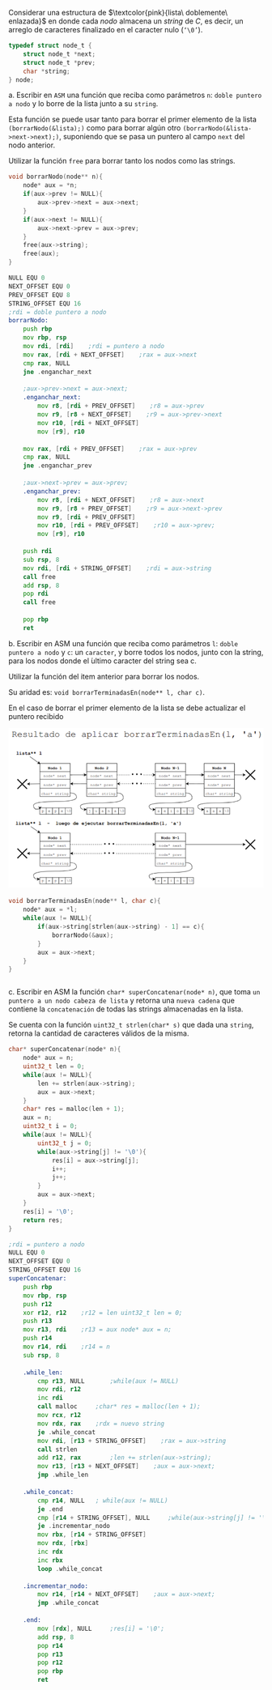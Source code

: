 Considerar una estructura de $\textcolor{pink}{lista\ doblemente\ enlazada}$ en donde cada $nodo$ almacena un $string$ de $C$, es decir, un arreglo de caracteres finalizado en el caracter nulo (`‘\0’`).
```c
typedef struct node_t {
    struct node_t *next;
    struct node_t *prev;
    char *string;
} node;
```
a. Escribir en `ASM` una función que reciba como parámetros `n`: `doble puntero a nodo` y lo borre de la lista junto a su `string`. 

Esta función se puede usar tanto para borrar el primer elemento de la lista `(borrarNodo(&lista);)` como para
borrar algún otro `(borrarNodo(&lista->next->next);)`, suponiendo que se pasa un puntero al campo `next` del nodo
anterior.

Utilizar la función `free` para borrar tanto los nodos como las strings.

```c
void borrarNodo(node** n){
    node* aux = *n;
    if(aux->prev != NULL){
        aux->prev->next = aux->next;
    }
    if(aux->next != NULL){
        aux->next->prev = aux->prev;
    }
    free(aux->string);
    free(aux);
}
```
```asm
NULL EQU 0
NEXT_OFFSET EQU 0
PREV_OFFSET EQU 8
STRING_OFFSET EQU 16
;rdi = doble puntero a nodo
borrarNodo:
    push rbp
    mov rbp, rsp
    mov rdi, [rdi]    ;rdi = puntero a nodo
    mov rax, [rdi + NEXT_OFFSET]    ;rax = aux->next
    cmp rax, NULL
    jne .enganchar_next

    ;aux->prev->next = aux->next;
    .enganchar_next:
        mov r8, [rdi + PREV_OFFSET]    ;r8 = aux->prev
        mov r9, [r8 + NEXT_OFFSET]    ;r9 = aux->prev->next
        mov r10, [rdi + NEXT_OFFSET]    
        mov [r9], r10

    mov rax, [rdi + PREV_OFFSET]    ;rax = aux->prev
    cmp rax, NULL
    jne .enganchar_prev

    ;aux->next->prev = aux->prev;
    .enganchar_prev:
        mov r8, [rdi + NEXT_OFFSET]    ;r8 = aux->next
        mov r9, [r8 + PREV_OFFSET]    ;r9 = aux->next->prev
        mov r9, [rdi + PREV_OFFSET]    
        mov r10, [rdi + PREV_OFFSET]    ;r10 = aux->prev;
        mov [r9], r10

    push rdi
    sub rsp, 8
    mov rdi, [rdi + STRING_OFFSET]    ;rdi = aux->string
    call free
    add rsp, 8
    pop rdi
    call free

    pop rbp
    ret
```

b. Escribir en ASM una función que reciba como parámetros `l`: `doble puntero a nodo` y `c`: un `caracter`, y borre todos los nodos, junto con la string, para los nodos donde el  ́ultimo caracter del string sea c.

Utilizar la función del item anterior para borrar los nodos.

Su aridad es: `void borrarTerminadasEn(node** l, char c)`.

En el caso de borrar el primer elemento de la lista se debe actualizar el puntero recibido

![alt text](image-1.png)

```c
void borrarTerminadasEn(node** l, char c){
    node* aux = *l;
    while(aux != NULL){
        if(aux->string[strlen(aux->string) - 1] == c){
            borrarNodo(&aux);
        }
        aux = aux->next;
    }
}
```

```asm

```

c. Escribir en ASM la función `char* superConcatenar(node* n)`, que toma `un puntero a un nodo cabeza de lista` y retorna una `nueva cadena` que contiene la `concatenación` de todas las strings almacenadas en la lista.

Se cuenta con la función `uint32_t strlen(char* s)` que dada una `string`, retorna la cantidad de caracteres válidos de la misma.

```c
char* superConcatenar(node* n){
    node* aux = n;
    uint32_t len = 0;
    while(aux != NULL){
        len += strlen(aux->string);
        aux = aux->next;
    }
    char* res = malloc(len + 1);
    aux = n;
    uint32_t i = 0;
    while(aux != NULL){
        uint32_t j = 0;
        while(aux->string[j] != '\0'){
            res[i] = aux->string[j];
            i++;
            j++;
        }
        aux = aux->next;
    }
    res[i] = '\0';
    return res;
}
```
```asm
;rdi = puntero a nodo
NULL EQU 0
NEXT_OFFSET EQU 0
STRING_OFFSET EQU 16
superConcatenar:
    push rbp
    mov rbp, rsp
    push r12
    xor r12, r12    ;r12 = len uint32_t len = 0;
    push r13
    mov r13, rdi    ;r13 = aux node* aux = n;
    push r14
    mov r14, rdi    ;r14 = n
    sub rsp, 8

    .while_len:
        cmp r13, NULL       ;while(aux != NULL)
        mov rdi, r12
        inc rdi     
        call malloc     ;char* res = malloc(len + 1);
        mov rcx, r12
        mov rdx, rax    ;rdx = nuevo string
        je .while_concat
        mov rdi, [r13 + STRING_OFFSET]    ;rax = aux->string
        call strlen
        add r12, rax        ;len += strlen(aux->string);
        mov r13, [r13 + NEXT_OFFSET]    ;aux = aux->next;
        jmp .while_len

    .while_concat:
        cmp r14, NULL   ; while(aux != NULL)
        je .end
        cmp [r14 + STRING_OFFSET], NULL     ;while(aux->string[j] != '\0')
        je .incrementar_nodo
        mov rbx, [r14 + STRING_OFFSET]      
        mov rdx, [rbx]
        inc rdx
        inc rbx
        loop .while_concat

    .incrementar_nodo:
        mov r14, [r14 + NEXT_OFFSET]    ;aux = aux->next;
        jmp .while_concat

    .end:
        mov [rdx], NULL     ;res[i] = '\0';
        add rsp, 8
        pop r14
        pop r13
        pop r12
        pop rbp
        ret    
```
